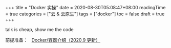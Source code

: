 +++
title = "Docker 实操"
date = 2020-08-30T05:08:47+08:00
readingTime = true
categories = ["云 & 云原生"]
tags = ["docker"]
toc = false
draft = true
+++

talk is cheap, show me the code 

<!--more-->

前提准备：<i class="fas fa-external-link-alt"></i>&nbsp;&nbsp; [Docker/容器介绍（2020.9 更新）](/posts/docker101/)
